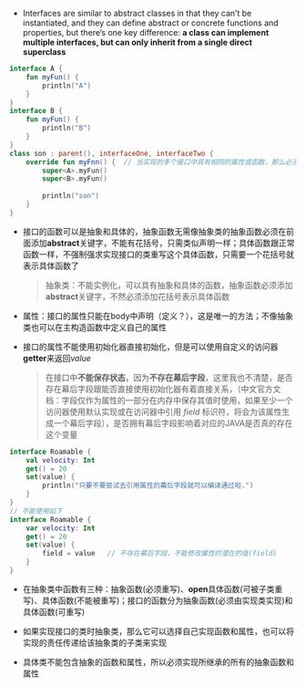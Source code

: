 

- Interfaces are similar to abstract classes in that they can’t be instantiated, and they can define abstract or concrete functions and properties, but there’s one key difference:  **a class can implement multiple interfaces, but can only inherit from a single direct superclass**

```kotlin
interface A {
    fun myFun() {
        println("A")
    }
}
interface B {
    fun myFun() {
        println("B")
    }
}
class son : parent(), interfaceOne, interfaceTwo {
    override fun myFnn() {	// 当实现的多个接口中具有相同的属性或函数，那么必须实现自己
        super<A>.myFun()
        super<B>.myFun()
        
        println("son")
    }
}
```





- 接口的函数可以是抽象和具体的，抽象函数无需像抽象类的抽象函数必须在前面添加**abstract**关键字，不能有花括号，只需类似声明一样；具体函数跟正常函数一样，不强制强求实现接口的类重写这个具体函数，只需要一个花括号就表示具体函数了

  >抽象类：不能实例化，可以具有抽象和具体的函数，抽象函数必须添加**abstract**关键字，不然必须添加花括号表示具体函数



- 属性：接口的属性只能在body中声明（定义？），这是唯一的方法；不像抽象类也可以在主构造函数中定义自己的属性



- 接口的属性不能使用初始化器直接初始化，但是可以使用自定义的访问器**getter**来返回*value*

  > 在接口中**不能保存状态**，因为**不存在幕后字段**，这里我也不清楚，是否存在幕后字段跟能否直接使用初始化器有着直接关系，（中文官方文档：字段仅作为属性的一部分在内存中保存其值时使用，如果至少一个访问器使用默认实现或在访问器中引用 *field* 标识符，将会为该属性生成一个幕后字段），是否拥有幕后字段影响着对应的JAVA是否真的存在这个变量

```kotlin
interface Roamable {
    val velocity: Int
    get() = 20
    set(value) {
        println("只要不要尝试去引用属性的幕后字段就可以编译通过啦.")
    }
} 
// 不能使用如下
interface Roamable {
    var velocity: Int
    get() = 20
    set(value) {
        field = value	// 不存在幕后字段，不能修改属性的潜在的值(field)
    }
}
```



- 在抽象类中函数有三种：抽象函数(必须重写)、**open**具体函数(可被子类重写)、具体函数(不能被重写)；接口的函数分为抽象函数(必须由实现类实现)和具体函数(可重写)



- 如果实现接口的类时抽象类，那么它可以选择自己实现函数和属性，也可以将实现的责任传递给该抽象类的子类来实现



- 具体类不能包含抽象的函数和属性，所以必须实现所继承的所有的抽象函数和属性